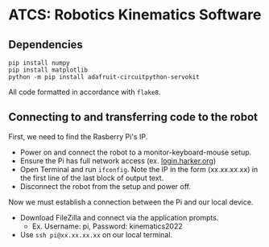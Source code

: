 # ATCS: Robotics Kinematics Software

## Dependencies
```
pip install numpy
pip install matplotlib
python -m pip install adafruit-circuitpython-servokit
```
All code formatted in accordance with `flake8`.

## Connecting to and transferring code to the robot
First, we need to find the Rasberry Pi's IP.

- Power on and connect the robot to a monitor-keyboard-mouse setup.
- Ensure the Pi has full network access (ex. [login.harker.org](url))
- Open Terminal and run `ifconfig`. Note the IP in the form (xx.xx.xx.xx) in the first line of the last block of output text.
- Disconnect the robot from the setup and power off.

Now we must establish a connection between the Pi and our local device.

- Download FileZilla and connect via the application prompts.
  - Ex. Username: pi, Password: kinematics2022
- Use `ssh pi@xx.xx.xx.xx` on our local terminal.


